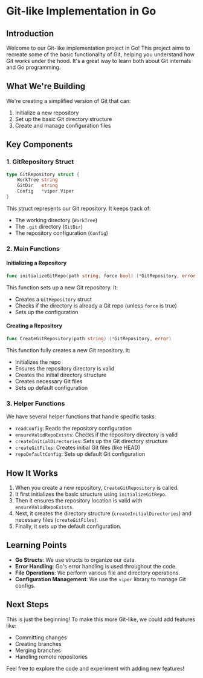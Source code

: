 # Git-like Implementation in Go

## Introduction

Welcome to our Git-like implementation project in Go! This project aims to recreate some of the basic functionality of Git, helping you understand how Git works under the hood. It's a great way to learn both about Git internals and Go programming.

## What We're Building

We're creating a simplified version of Git that can:
1. Initialize a new repository
2. Set up the basic Git directory structure
3. Create and manage configuration files

## Key Components

### 1. GitRepository Struct

```go
type GitRepository struct {
    WorkTree string
    GitDir   string
    Config   *viper.Viper
}
```

This struct represents our Git repository. It keeps track of:
- The working directory (`WorkTree`)
- The `.git` directory (`GitDir`)
- The repository configuration (`Config`)

### 2. Main Functions

#### Initializing a Repository

```go
func initializeGitRepo(path string, force bool) (*GitRepository, error)
```

This function sets up a new Git repository. It:
- Creates a `GitRepository` struct
- Checks if the directory is already a Git repo (unless `force` is true)
- Sets up the configuration

#### Creating a Repository

```go
func CreateGitRepository(path string) (*GitRepository, error)
```

This function fully creates a new Git repository. It:
- Initializes the repo
- Ensures the repository directory is valid
- Creates the initial directory structure
- Creates necessary Git files
- Sets up default configuration

### 3. Helper Functions

We have several helper functions that handle specific tasks:

- `readConfig`: Reads the repository configuration
- `ensureValidRepoExists`: Checks if the repository directory is valid
- `createInitialDirectories`: Sets up the Git directory structure
- `createGitFiles`: Creates initial Git files (like HEAD)
- `repoDefaultConfig`: Sets up default Git configuration

## How It Works

1. When you create a new repository, `CreateGitRepository` is called.
2. It first initializes the basic structure using `initializeGitRepo`.
3. Then it ensures the repository location is valid with `ensureValidRepoExists`.
4. Next, it creates the directory structure (`createInitialDirectories`) and necessary files (`createGitFiles`).
5. Finally, it sets up the default configuration.

## Learning Points

- **Go Structs**: We use structs to organize our data.
- **Error Handling**: Go's error handling is used throughout the code.
- **File Operations**: We perform various file and directory operations.
- **Configuration Management**: We use the `viper` library to manage Git configs.

## Next Steps

This is just the beginning! To make this more Git-like, we could add features like:
- Committing changes
- Creating branches
- Merging branches
- Handling remote repositories

Feel free to explore the code and experiment with adding new features!